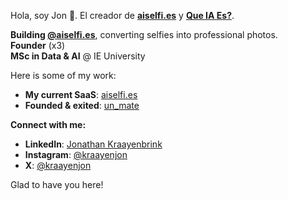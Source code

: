 Hola, soy Jon 👋. El creador de **[aiselfi.es](https://aiselfi.es)** y **[Que IA Es?](https://queia.es)**.

**Building [@aiselfi.es](https://aiselfi.es)**, converting selfies into professional photos.  
**Founder** (x3)  
**MSc in Data & AI** @ IE University

Here is some of my work:

- **My current SaaS**: [aiselfi.es](https://aiselfi.es/)
- **Founded & exited**: [un_mate](https://instagram.com/un_mate)

**Connect with me:**

- **LinkedIn**: [Jonathan Kraayenbrink](https://www.linkedin.com/in/jonathan-kraayenbrink/)
- **Instagram**: [@kraayenjon](https://www.instagram.com/kraayenjon)
- **X**: [@kraayenjon](https://x.com/kraayenjon)

Glad to have you here!
